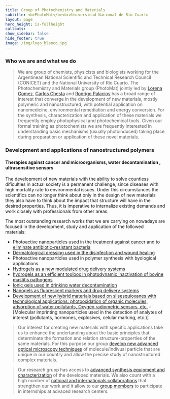 ```yaml
---
title: Group of Photochemistry and Materials
subtitle: <b>PhotoMat</b><br>Universidad Nacional de Río Cuarto
layout: page
hero_height: is-fullheight
callouts:
show_sidebar: false
hide_footer: true
image: /img/logo_blanco.jpg
---
```


### Who we are and what we do
> We are group of chemists, physicists and biologists working for the Argentinean National Scientific and Technical Research Council (CONICET) and the National University of Río Cuarto. The Photochemistry and Materials group (PhotoMat) jointly led by [Lorena Gomez](/gomez), [Carlos Chesta](/chesta) and [Rodrigo Palacios](/palacios) has a broad range of interest that converge in the development of new materials, mostly polymeric and nanostructured, with potential application on nanomedicine, environmental remediation and energy conversion. For the synthesis, characterization and application of these materials we frequently employ photophysical and photochemical tools. Given our formal training as photochemists we are frequently interested in understanding basic mechanisms (usually photoinduced) taking place during preparation or application of these novel materials. 

### Development and applications of nanostructured polymers 
#### Therapies against cancer and microorganisms, water decontamination , ultrasensitive sensors
The development of new materials with the ability to solve countless dificulties in actual society is a permanent challenge, since diseases with high mortality rate to environmental issues. Under this circumstances the scientifics can no longer think about only in the design of new materials they also have to think about the impact that structure will have in the desired properties. Thus, it is imperative to internalize existing demands and work closely with professionals from other areas. 

The most outstanding research works that we are carrying on nowadays are focused in the development, study and application of the followed materials:
- Photoactive nanoparticles used in the [treatment against cancer](/cancernanoparticles) and to [eliminate antibiotic-resistant bacteria](/biofilmnanoparticles)
- [Dermatological dressing used in the disinfection and wound healing](/dermatologicaldressing)
- Photoactive nanoparticles used in polymer synthesis with byological applications.
- [Hydrogels as a new modulated drug delivery systems](/hydrogels) 
- [hydrogels as an efficient toolbox in photodynamic inactivation of bovine mastitis pathogens](/bovinemastitis)
- [Ionic gels used in drinking water decontamination](/ionicgels)
- [Nanogels as fluorescent markers and drug delivery systems](/probenanogels)
- [Development of new hybrid materials based on silsesquioxanes with technological applications: photooxidation of organic molecules, adsorption of water pollutants, Oxygen radiometric sensors, etc.](/hybridmaterials)
-[Molecular imprinting nanoparticles used in the detection of analytes of interest (pollutants, hormones, explosives, celular marking, etc.)]

> Our interest for creating new materials with specific applications take us to enhance the undertanding about the basic principles that determinate the formation and relation structure-properties of the same materials. For this purpose our group [develop new advanced optical microscopy techniques](/deyt-en) of molecule/indivual particle that are unique in our country and allow the precise study of nanostructured complex materials. 

> Our research gruop has access to [advanced synthesis equipment and characterization](/equipment) of the developed materials. We also count with a high number of [national and internationals collaborations](/collaborations) that strengthen our work and it allow to our [group members](/integrandes-en.md) to participate in internships at advaced research centers. 
